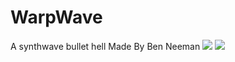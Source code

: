 # WarpWave
A synthwave bullet hell
Made By Ben Neeman
![](https://i.ibb.co/nwZ49Sw/Boss-fight-WW.png)
![](https://gyazo.com/eb5c5741b6a9a16c692170a41a49c858.png)

